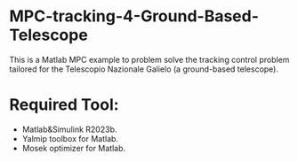 # MPC-tracking-4-Ground-Based-Telescope
This is a Matlab MPC example to problem solve the tracking control problem tailored for the Telescopio Nazionale Galielo (a ground-based telescope).
# Required Tool:
- Matlab&Simulink R2023b.
- Yalmip toolbox for Matlab.
- Mosek optimizer for Matlab.
